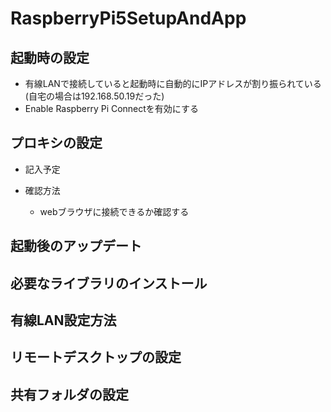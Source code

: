 # RaspberryPi5SetupAndApp

## 起動時の設定

* 有線LANで接続していると起動時に自動的にIPアドレスが割り振られている(自宅の場合は192.168.50.19だった)
* Enable Raspberry Pi Connectを有効にする

## プロキシの設定

* 記入予定

* 確認方法
  * webブラウザに接続できるか確認する

## 起動後のアップデート

## 必要なライブラリのインストール

## 有線LAN設定方法

## リモートデスクトップの設定

## 共有フォルダの設定